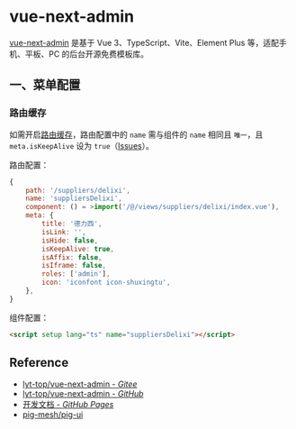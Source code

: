 # vue-next-admin

[vue-next-admin](https://gitee.com/lyt-top/vue-next-admin) 是基于 Vue 3、TypeScript、Vite、Element Plus 等，适配手机、平板、PC 的后台开源免费模板库。

## 一、菜单配置

### 路由缓存

如需开启[路由缓存](https://lyt-top.github.io/vue-next-admin-doc-preview/config/menu/#%E8%B7%AF%E7%94%B1%E7%BC%93%E5%AD%98)，路由配置中的 `name` 需与组件的 `name` 相同且 `唯一`，且 `meta.isKeepAlive` 设为 `true`（[Issues](https://gitee.com/lyt-top/vue-next-admin/issues/I6W73V)）。

路由配置：

```javascript
{
    path: '/suppliers/delixi',
    name: 'suppliersDelixi',
    component: () = >import('/@/views/suppliers/delixi/index.vue'),
    meta: {
        title: '德力西',
        isLink: '',
        isHide: false,
        isKeepAlive: true,
        isAffix: false,
        isIframe: false,
        roles: ['admin'],
        icon: 'iconfont icon-shuxingtu',
    },
}
```

组件配置：

```html
<script setup lang="ts" name="suppliersDelixi"></script>
```

## Reference

- [lyt-top/vue-next-admin - *Gitee*](https://gitee.com/lyt-top/vue-next-admin)
- [lyt-top/vue-next-admin - *GitHub*](https://github.com/lyt-top/vue-next-admin)
- [开发文档 - *GitHub Pages*](https://lyt-top.github.io/vue-next-admin-doc-preview/)
- [pig-mesh/pig-ui](https://github.com/pig-mesh/pig-ui)

